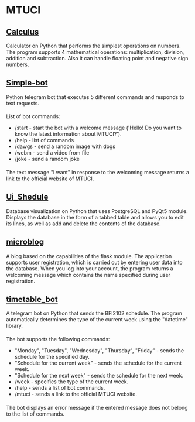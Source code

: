 # **MTUCI**

## [Calculus](https://github.com/Glazapolzet/MTUCI/tree/main/Calculus)
Calculator on Python that performs the simplest operations on numbers. The program supports 4 mathematical operations: multiplication, division, addition and subtraction. Also it can handle floating point and negative sign numbers.

## [Simple-bot](https://github.com/Glazapolzet/MTUCI/tree/main/Simple-bot)
Python telegram bot that executes 5 different commands and responds to text requests.
####
List of bot commands:
- /start - start the bot with a welcome message ('Hello! Do you want to know the latest information about MTUCI?').
- /help - list of commands
- /dawgs - send a random image with dogs
- /webm - send a video from file
- /joke - send a random joke
####
The text message "I want" in response to the welcoming message returns a link to the official website of MTUCI. 

## [Ui_Shedule](https://github.com/Glazapolzet/MTUCI/tree/main/Ui_Shedule)
Database visualization on Python that uses PostgreSQL and PyQt5 module. Displays the database in the form of a tabbed table and allows you to edit its lines, as well as add and delete the contents of the database. 


## [microblog](https://github.com/Glazapolzet/MTUCI/tree/main/microblog)
A blog based on the capabilities of the flask module. The application supports user registration, which is carried out by entering user data into the database. When you log into your account, the program returns a welcoming message which contains the name specified during user registration. 

## [timetable_bot](https://github.com/Glazapolzet/MTUCI/tree/main/timetable_bot)
A telegram bot on Python that sends the BFI2102 schedule. The program automatically determines the type of the current week using the "datetime" library.
####
The bot supports the following commands:
- "Monday", "Tuesday", "Wednesday", "Thursday", "Friday" - sends the schedule for the specified day.
- "Schedule for the current week" - sends the schedule for the current week.
- "Schedule for the next week" - sends the schedule for the next week.
- /week - specifies the type of the current week.
- /help - sends a list of bot commands.
- /mtuci - sends a link to the official MTUCI website.
####
The bot displays an error message if the entered message does not belong to the list of commands. 
